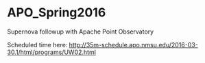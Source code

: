 # APO_Spring2016
Supernova followup with Apache Point Observatory


Scheduled time here: http://35m-schedule.apo.nmsu.edu/2016-03-30.1/html/programs/UW02.html
